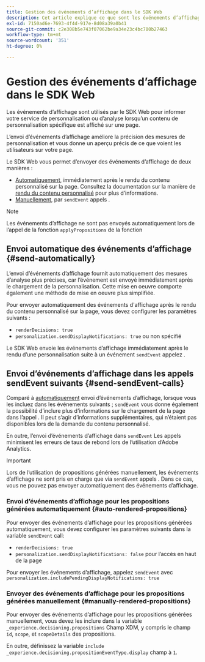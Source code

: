 ```yaml
---
title: Gestion des événements d’affichage dans le SDK Web
description: Cet article explique ce que sont les événements d’affichage et comment les utiliser dans le SDK Web.
exl-id: 7150ad6e-7693-4f4d-917e-8d08a39a0b41
source-git-commit: c2e308b5e743f07062be9a34e23c4bc700b27463
workflow-type: tm+mt
source-wordcount: '351'
ht-degree: 0%

---
```


# Gestion des événements d’affichage dans le SDK Web

Les événements d’affichage sont utilisés par le SDK Web pour informer votre service de personnalisation ou d’analyse lorsqu’un contenu de personnalisation spécifique est affiché sur une page.

L’envoi d’événements d’affichage améliore la précision des mesures de personnalisation et vous donne un aperçu précis de ce que voient les utilisateurs sur votre page.

Le SDK Web vous permet d’envoyer des événements d’affichage de deux manières :

* [Automatiquement](#send-automatically), immédiatement après le rendu du contenu personnalisé sur la page. Consultez la documentation sur la manière de [rendu du contenu personnalisé](rendering-personalization-content.md) pour plus d’informations.
* [Manuellement](#send-sendEvent-calls), par `sendEvent` appels .

>[!NOTE]
>
>Les événements d’affichage ne sont pas envoyés automatiquement lors de l’appel de la fonction `applyPropositions` de la fonction

## Envoi automatique des événements d’affichage {#send-automatically}

L’envoi d’événements d’affichage fournit automatiquement des mesures d’analyse plus précises, car l’événement est envoyé immédiatement après le chargement de la personnalisation. Cette mise en oeuvre comporte également une méthode de mise en oeuvre plus simplifiée.

Pour envoyer automatiquement des événements d&#39;affichage après le rendu du contenu personnalisé sur la page, vous devez configurer les paramètres suivants :

* `renderDecisions: true`
* `personalization.sendDisplayNotifications: true` ou non spécifié

Le SDK Web envoie les événements d’affichage immédiatement après le rendu d’une personnalisation suite à un événement `sendEvent` appelez .

## Envoi d’événements d’affichage dans les appels sendEvent suivants {#send-sendEvent-calls}

Comparé à [automatiquement](#send-automatically) envoi d’événements d’affichage, lorsque vous les incluez dans les événements suivants ; `sendEvent` vous donne également la possibilité d’inclure plus d’informations sur le chargement de la page dans l’appel . Il peut s’agir d’informations supplémentaires, qui n’étaient pas disponibles lors de la demande du contenu personnalisé.

En outre, l’envoi d’événements d’affichage dans `sendEvent` Les appels minimisent les erreurs de taux de rebond lors de l’utilisation d’Adobe Analytics.

>[!IMPORTANT]
>
>Lors de l’utilisation de propositions générées manuellement, les événements d’affichage ne sont pris en charge que via `sendEvent` appels . Dans ce cas, vous ne pouvez pas envoyer automatiquement des événements d’affichage.

### Envoi d’événements d’affichage pour les propositions générées automatiquement {#auto-rendered-propositions}

Pour envoyer des événements d’affichage pour les propositions générées automatiquement, vous devez configurer les paramètres suivants dans la variable `sendEvent` call:

* `renderDecisions: true`
* `personalization.sendDisplayNotifications: false` pour l’accès en haut de la page

Pour envoyer les événements d’affichage, appelez `sendEvent` avec `personalization.includePendingDisplayNotifications: true`

### Envoyer des événements d’affichage pour les propositions générées manuellement {#manually-rendered-propositions}

Pour envoyer des événements d’affichage pour les propositions générées manuellement, vous devez les inclure dans la variable `_experience.decisioning.propositions` Champ XDM, y compris le champ `id`, `scope`, et `scopeDetails` des propositions.

En outre, définissez la variable `include _experience.decisioning.propositionEventType.display` champ à `1`.
